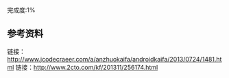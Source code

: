 完成度:1%

## 参考资料
链接：http://www.jcodecraeer.com/a/anzhuokaifa/androidkaifa/2013/0724/1481.html
链接：http://www.2cto.com/kf/201311/256174.html
